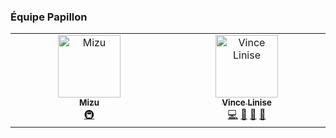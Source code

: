 ### Équipe Papillon

<!-- ALL-CONTRIBUTORS-LIST:START - Do not remove or modify this section -->
<!-- prettier-ignore-start -->
<!-- markdownlint-disable -->
<table>
  <tbody>
    <tr>
      <td align="center" valign="top" width="14.28%"><a href="https://mizuofficial.carrd.co/"><img src="https://avatars.githubusercontent.com/u/40831463?v=4?s=100" width="100px;" alt="Mizu"/><br /><sub><b>Mizu</b></sub></a><br /><a href="#infra-Rexxt" title="Infrastructure (Hosting, Build-Tools, etc)">🚇</a></td>
      <td align="center" valign="top" width="14.28%"><a href="https://www.vincelinise.com"><img src="https://avatars.githubusercontent.com/u/32978709?v=4?s=100" width="100px;" alt="Vince Linise"/><br /><sub><b>Vince Linise</b></sub></a><br /><a href="https://github.com/PapillonApp/.github/commits?author=ecnivtwelve" title="Code">💻</a> <a href="#design-ecnivtwelve" title="Design">🎨</a> <a href="#ideas-ecnivtwelve" title="Ideas, Planning, & Feedback">🤔</a> <a href="#projectManagement-ecnivtwelve" title="Project Management">📆</a></td>
    </tr>
  </tbody>
</table>

<!-- markdownlint-restore -->
<!-- prettier-ignore-end -->

<!-- ALL-CONTRIBUTORS-LIST:END -->
